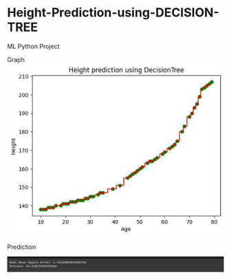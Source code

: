 # Height-Prediction-using-DECISION-TREE
ML Python Project

Graph
![](https://github.com/developer-venish/Height-Prediction-using-DECISION-TREE/blob/main/graph.png)

Prediction

![](https://github.com/developer-venish/Height-Prediction-using-DECISION-TREE/blob/main/pred.png)
